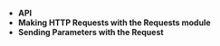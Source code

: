 * **API**
* **Making HTTP Requests with the Requests module**
* **Sending Parameters with the Request**

